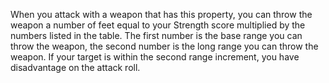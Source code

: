 When you attack with a weapon that has this property, you can throw the weapon a number of feet equal to your Strength score multiplied by the numbers listed in the table. The first number is the base range you can throw the weapon, the second number is the long range you can throw the weapon. If your target is within the second range increment, you have disadvantage on the attack roll.